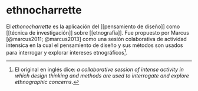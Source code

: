 # ethnocharrette
El *ethonocharrette* es la aplicación del [[pensamiento de diseño]] como [[técnica de investigación]] sobre [[etnografía]]. Fue propuesto por Marcus [@marcus2011; @marcus2013] como una sesión colaborativa de actividad intensica en la cual el pensamiento de diseño y sus métodos son usados para interrogar y explorar intereses etnográficos[^ethnocharrette].

[^ethnocharrette]: El original en inglés dice: *a collaborative session of intense activity in which design thinking and methods are used to interrogate and explore ethnographic concerns*.
